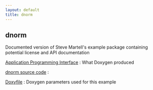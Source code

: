 ```yaml
---
layout: default
title: dnorm
---
```


dnorm
-----
Documented version of Steve Martell's example package containing potential license and API documentation

[Application Programming Interface](http://buildbot.admb-project.org/api/dnorm_8cpp.html)
: What Doxygen produced

[dnorm source code](dnorm.cpp)
:  

[Doxyfile](dnorm.doxyfile)
: Doxygen parameters used for this example
